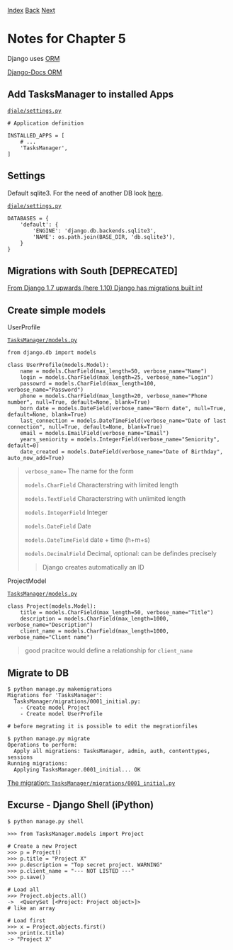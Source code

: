 [Index](README.md)
[Back](004-notes.md)
[Next](#)

# Notes for Chapter 5

Django uses [ORM](https://en.wikipedia.org/wiki/Object-relational_mapping)

[Django-Docs ORM](https://docs.djangoproject.com/en/1.10/topics/db/)

## Add TasksManager to installed Apps

[`djale/settings.py`](djale/settings.py)
```Python3
# Application definition

INSTALLED_APPS = [
    # ...
    'TasksManager',
]
```

## Settings

Default sqlite3.
For the need of another DB look [here](https://docs.djangoproject.com/en/1.10/ref/settings/#databases).

[`djale/settings.py`](djale/settings.py)
```Python3
DATABASES = {
    'default': {
        'ENGINE': 'django.db.backends.sqlite3',
        'NAME': os.path.join(BASE_DIR, 'db.sqlite3'),
    }
}
```

## Migrations with South [DEPRECATED]

[From Django 1.7 upwards (here 1.10) Django has migrations built in!](http://south.aeracode.org)

## Create simple models

UserProfile

[`TasksManager/models.py`](TasksManager/models.py)
```Python3
from django.db import models

class UserProfile(models.Model):
    name = models.CharField(max_length=50, verbose_name="Name")
    login = models.CharField(max_length=25, verbose_name="Login")
    passowrd = models.CharField(max_length=100, verbose_name="Password")
    phone = models.CharField(max_length=20, verbose_name="Phone number", null=True, default=None, blank=True)
    born_date = models.DateField(verbose_name="Born date", null=True, default=None, blank=True)
    last_connection = models.DateTimeField(verbose_name="Date of last connection", null=True, default=None, blank=True)
    email = models.EmailField(verbose_name="Email")
    years_seniority = models.IntegerField(verbose_name="Seniority", default=0)
    date_created = models.DateField(verbose_name="Date of Birthday", auto_now_add=True)
```

> `verbose_name=`
> The name for the form
>
> `models.CharField`
> Characterstring with limited length
>
> `models.TextField`
> Characterstring with unlimited length
>
> `models.IntegerField`
> Integer
>
> `models.DateField`
> Date
>
> `models.DateTimeField`
> date + time (h+m+s)
>
> `models.DecimalField`
> Decimal, optional: can be defindes precisely
>
>> Django creates automatically an ID

ProjectModel


[`TasksManager/models.py`](TasksManager/models.py)
```Python3
class Project(models.Model):
    title = models.CharField(max_length=50, verbose_name="Title")
    description = models.CharField(max_length=1000, verbose_name="Description")
    client_name = models.CharField(max_length=1000, verbose_name="Client name")
```
 > good pracitce would define a relationship for `client_name`

## Migrate to DB

```
$ python manage.py makemigrations
Migrations for 'TasksManager':
  TasksManager/migrations/0001_initial.py:
    - Create model Project
    - Create model UserProfile

# before megrating it is possible to edit the megrationfiles

$ python manage.py migrate
Operations to perform:
  Apply all migrations: TasksManager, admin, auth, contenttypes, sessions
Running migrations:
  Applying TasksManager.0001_initial... OK
```

[The migration: `TasksManager/migrations/0001_initial.py`](TasksManager/migrations/0001_initial.py)

## Excurse - Django Shell (iPython)

```
$ python manage.py shell

>>> from TasksManager.models import Project

# Create a new Project
>>> p = Project()
>>> p.title = "Project X"
>>> p.description = "Top secret project. WARNING"
>>> p.client_name = "--- NOT LISTED ---"
>>> p.save()

# Load all
>>> Project.objects.all()
->  <QuerySet [<Project: Project object>]>
# like an array

# Load first
>>> x = Project.objects.first()
>>> print(x.title)
-> "Project X"
```

